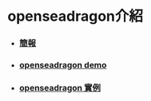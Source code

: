 # openseadragon介紹

* ### [簡報](https://docs.google.com/presentation/d/1Fwy8sCR3zq2gpBxo-zwzFXNl4JGorslSH7fL80tHRSk/edit?usp=sharing)

* ### [openseadragon demo]([https://openseadragon.github.io/svg-overlay/demo.html](https://yu8653.github.io/openseadragon-demo/))

* ### [openseadragon 實例](https://esahubble.org/images/heic1502a/)
